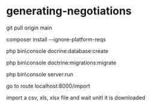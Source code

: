 # generating-negotiations

git pull origin main 

composer install --ignore-platform-reqs

php bin\console docrine:database:create

php bin\console doctrine:migrations:migrate

php bin\console server:run

go to route localhost:8000/import

import a csv, xls, xlsx file and wait unitl it is downloaded
